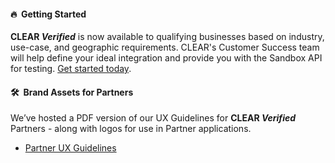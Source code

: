 #### 🔥&nbsp; Getting Started
**CLEAR _Verified_** is now available to qualifying businesses based on industry, use-case, and geographic requirements. CLEAR's Customer Success team will help define your ideal integration and provide you with the Sandbox API for testing. [Get started today](https://www.clearme.com/contact).

#### 🛠️&nbsp; Brand Assets for Partners
We’ve hosted a PDF version of our UX Guidelines for **CLEAR _Verified_** Partners - along with logos for use in Partner applications.
- [Partner UX Guidelines]([https://github.com/clearverified/brand-assets-for-partners/test](https://github.com/clearverified/brand-assets-for-partners/blob/ff8ac912f77799ba27b20a0e3d331b78e955032a/CLEAR-Verified-Partner-UX-Guidelines.pdf)https://github.com/clearverified/brand-assets-for-partners/blob/ff8ac912f77799ba27b20a0e3d331b78e955032a/CLEAR-Verified-Partner-UX-Guidelines.pdf)
